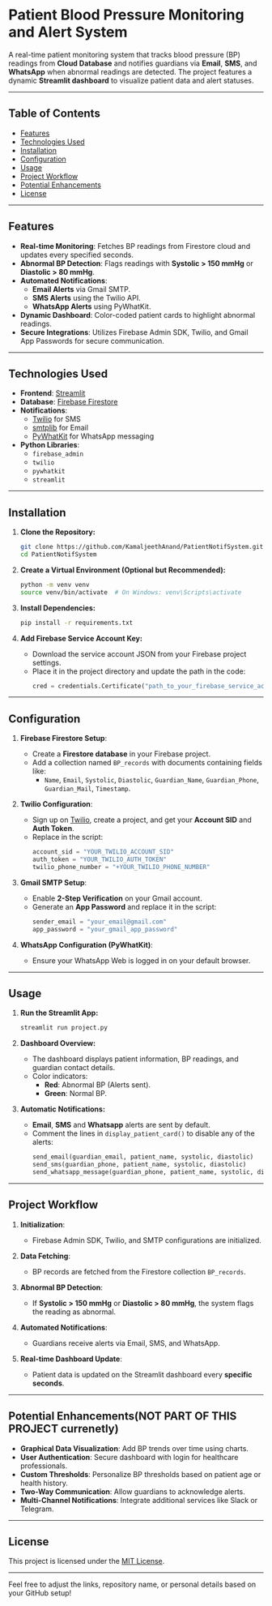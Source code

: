 # **Patient Blood Pressure Monitoring and Alert System**

A real-time patient monitoring system that tracks blood pressure (BP) readings from **Cloud Database** and notifies guardians via **Email**, **SMS**, and **WhatsApp** when abnormal readings are detected. The project features a dynamic **Streamlit dashboard** to visualize patient data and alert statuses.

---

## **Table of Contents**

- [Features](#features)
- [Technologies Used](#technologies-used)
- [Installation](#installation)
- [Configuration](#configuration)
- [Usage](#usage)
- [Project Workflow](#project-workflow)
- [Potential Enhancements](#potential-enhancements)
- [License](#license)

---

## **Features**

- **Real-time Monitoring**: Fetches BP readings from Firestore cloud and updates every specified seconds.
- **Abnormal BP Detection**: Flags readings with **Systolic > 150 mmHg** or **Diastolic > 80 mmHg**.
- **Automated Notifications**:
  - **Email Alerts** via Gmail SMTP.
  - **SMS Alerts** using the Twilio API.
  - **WhatsApp Alerts** using PyWhatKit.
- **Dynamic Dashboard**: Color-coded patient cards to highlight abnormal readings.
- **Secure Integrations**: Utilizes Firebase Admin SDK, Twilio, and Gmail App Passwords for secure communication.

---

## **Technologies Used**

- **Frontend**: [Streamlit](https://streamlit.io/)
- **Database**: [Firebase Firestore](https://firebase.google.com/docs/firestore)
- **Notifications**:
  - [Twilio](https://www.twilio.com/) for SMS
  - [smtplib](https://docs.python.org/3/library/smtplib.html) for Email
  - [PyWhatKit](https://pypi.org/project/pywhatkit/) for WhatsApp messaging
- **Python Libraries**:
  - `firebase_admin`
  - `twilio`
  - `pywhatkit`
  - `streamlit`

---

## **Installation**

1. **Clone the Repository:**
   ```bash
   git clone https://github.com/KamaljeethAnand/PatientNotifSystem.git
   cd PatientNotifSystem
   ```

2. **Create a Virtual Environment (Optional but Recommended):**
   ```bash
   python -m venv venv
   source venv/bin/activate  # On Windows: venv\Scripts\activate
   ```

3. **Install Dependencies:**
   ```bash
   pip install -r requirements.txt
   ```

4. **Add Firebase Service Account Key:**
   - Download the service account JSON from your Firebase project settings.
   - Place it in the project directory and update the path in the code:
     ```python
     cred = credentials.Certificate("path_to_your_firebase_service_account.json")
     ```

---

## **Configuration**

1. **Firebase Firestore Setup**:
   - Create a **Firestore database** in your Firebase project.
   - Add a collection named `BP_records` with documents containing fields like:
     - `Name`, `Email`, `Systolic`, `Diastolic`, `Guardian_Name`, `Guardian_Phone`, `Guardian_Mail`, `Timestamp`.

2. **Twilio Configuration**:
   - Sign up on [Twilio](https://www.twilio.com/), create a project, and get your **Account SID** and **Auth Token**.
   - Replace in the script:
     ```python
     account_sid = "YOUR_TWILIO_ACCOUNT_SID"
     auth_token = "YOUR_TWILIO_AUTH_TOKEN"
     twilio_phone_number = "+YOUR_TWILIO_PHONE_NUMBER"
     ```

3. **Gmail SMTP Setup**:
   - Enable **2-Step Verification** on your Gmail account.
   - Generate an **App Password** and replace it in the script:
     ```python
     sender_email = "your_email@gmail.com"
     app_password = "your_gmail_app_password"
     ```

4. **WhatsApp Configuration (PyWhatKit)**:
   - Ensure your WhatsApp Web is logged in on your default browser.

---

## **Usage**

1. **Run the Streamlit App:**
   ```bash
   streamlit run project.py
   ```

2. **Dashboard Overview:**
   - The dashboard displays patient information, BP readings, and guardian contact details.
   - Color indicators:
     - **Red**: Abnormal BP (Alerts sent).
     - **Green**: Normal BP.

3. **Automatic Notifications:**
   - **Email**, **SMS** and **Whatsapp**  alerts are sent by default.
   - Comment the lines in `display_patient_card()` to disable any of the alerts:
     ```python
     send_email(guardian_email, patient_name, systolic, diastolic)
     send_sms(guardian_phone, patient_name, systolic, diastolic)
     send_whatsapp_message(guardian_phone, patient_name, systolic, diastolic)
     ```

---

## **Project Workflow**

1. **Initialization**:
   - Firebase Admin SDK, Twilio, and SMTP configurations are initialized.

2. **Data Fetching**:
   - BP records are fetched from the Firestore collection `BP_records`.

3. **Abnormal BP Detection**:
   - If **Systolic > 150 mmHg** or **Diastolic > 80 mmHg**, the system flags the reading as abnormal.

4. **Automated Notifications**:
   - Guardians receive alerts via Email, SMS, and WhatsApp.

5. **Real-time Dashboard Update**:
   - Patient data is updated on the Streamlit dashboard every **specific seconds**.

---

## **Potential Enhancements(NOT PART OF THIS PROJECT currenetly)**

- **Graphical Data Visualization**: Add BP trends over time using charts.
- **User Authentication**: Secure dashboard with login for healthcare professionals.
- **Custom Thresholds**: Personalize BP thresholds based on patient age or health history.
- **Two-Way Communication**: Allow guardians to acknowledge alerts.
- **Multi-Channel Notifications**: Integrate additional services like Slack or Telegram.

---

## **License**

This project is licensed under the [MIT License](LICENSE).

---

Feel free to adjust the links, repository name, or personal details based on your GitHub setup!

